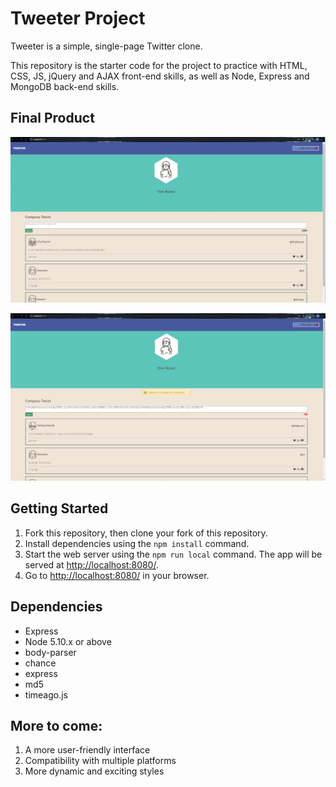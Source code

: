 # Tweeter Project

Tweeter is a simple, single-page Twitter clone.

This repository is the starter code for the project to practice with HTML, CSS, JS, jQuery and AJAX front-end skills, as well as Node, Express and MongoDB back-end skills.

## Final Product

!["Screenshot of the Main Page (logged in)"](https://github.com/wei-paul/tweeter/blob/master/docs/mainpage.PNG?raw=true)

!["Screenshot of the error"](https://github.com/wei-paul/tweeter/blob/master/docs/error.png?raw=true)


## Getting Started

1. Fork this repository, then clone your fork of this repository.
2. Install dependencies using the `npm install` command.
3. Start the web server using the `npm run local` command. The app will be served at <http://localhost:8080/>.
4. Go to <http://localhost:8080/> in your browser.

## Dependencies
- Express
- Node 5.10.x or above
- body-parser
- chance
- express
- md5
- timeago.js

## More to come:
1. A more user-friendly interface
2. Compatibility with multiple platforms
3. More dynamic and exciting styles
